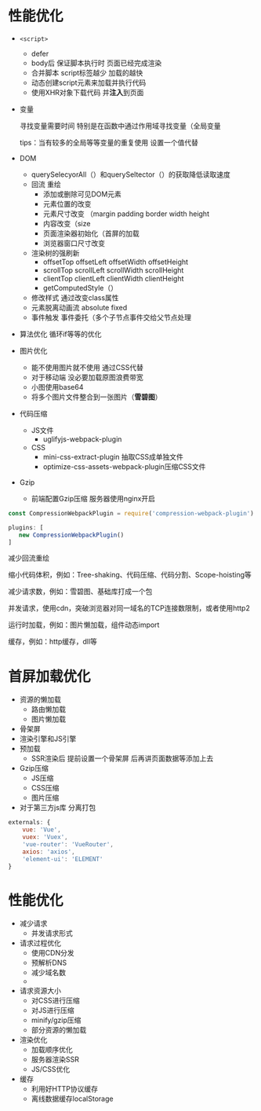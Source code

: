 # 性能优化

- `<script>`
  - defer
  - body后 保证脚本执行时 页面已经完成渲染
  - 合并脚本 script标签越少 加载的越快
  - 动态创建script元素来加载并执行代码
  - 使用XHR对象下载代码 并**注入**到页面
  
- 变量

  寻找变量需要时间 特别是在函数中通过作用域寻找变量（全局变量

  tips：当有较多的全局等等变量的重复使用 设置一个值代替

- DOM

  - querySelecyorAll（）和querySeltector（）的获取降低读取速度
  - 回流 重绘
    - 添加或删除可见DOM元素
    - 元素位置的改变
    - 元素尺寸改变 （margin padding border width height
    - 内容改变（size
    - 页面渲染器初始化（首屏的加载
    - 浏览器窗口尺寸改变
  - 渲染树的强刷新
    - offsetTop offsetLeft offsetWidth offsetHeight
    - scrollTop scrollLeft scrollWidth scrollHeight
    - clientTop clientLeft clientWidth clientHeight
    - getComputedStyle（）
  - 修改样式 通过改变class属性
  - 元素脱离动画流 absolute fixed
  - 事件触发 事件委托（多个子节点事件交给父节点处理
  
- 算法优化 循环if等等的优化

- 图片优化

  - 能不使用图片就不使用 通过CSS代替
  - 对于移动端 没必要加载原图浪费带宽
  - 小图使用base64
  - 将多个图片文件整合到一张图片（**雪碧图**）
  
- 代码压缩

  - JS文件
    - uglifyjs-webpack-plugin
  - CSS
    - mini-css-extract-plugin 抽取CSS成单独文件
    - optimize-css-assets-webpack-plugin压缩CSS文件

- Gzip

  - 前端配置Gzip压缩 服务器使用nginx开启

```javascript
const CompressionWebpackPlugin = require('compression-webpack-plugin')

plugins: [
   new CompressionWebpackPlugin()
]
```



减少回流重绘 

缩小代码体积，例如：Tree-shaking、代码压缩、代码分割、Scope-hoisting等 

减少请求数，例如：雪碧图、基础库打成一个包 

并发请求，使用cdn，突破浏览器对同一域名的TCP连接数限制，或者使用http2 

运行时加载，例如：图片懒加载，组件动态import 

缓存，例如：http缓存，dll等



# 首屏加载优化

- 资源的懒加载
  - 路由懒加载
  - 图片懒加载
- 骨架屏
- 渲染引擎和JS引擎
- 预加载
  - SSR渲染后 提前设置一个骨架屏 后再讲页面数据等添加上去
- Gzip压缩
  - JS压缩
  - CSS压缩
  - 图片压缩
- 对于第三方js库 分离打包

```javascript
externals: {
    vue: 'Vue',
    vuex: 'Vuex',
    'vue-router': 'VueRouter',
    axios: 'axios',
    'element-ui': 'ELEMENT'
}
```





# 性能优化

- 减少请求
  - 并发请求形式
- 请求过程优化
  - 使用CDN分发
  - 预解析DNS
  - 减少域名数
  - 
- 请求资源大小
  - 对CSS进行压缩
  - 对JS进行压缩
  - minify/gzip压缩
  - 部分资源的懒加载
- 渲染优化
  - 加载顺序优化
  - 服务器渲染SSR
  - JS/CSS优化
- 缓存
  - 利用好HTTP协议缓存
  - 离线数据缓存localStorage